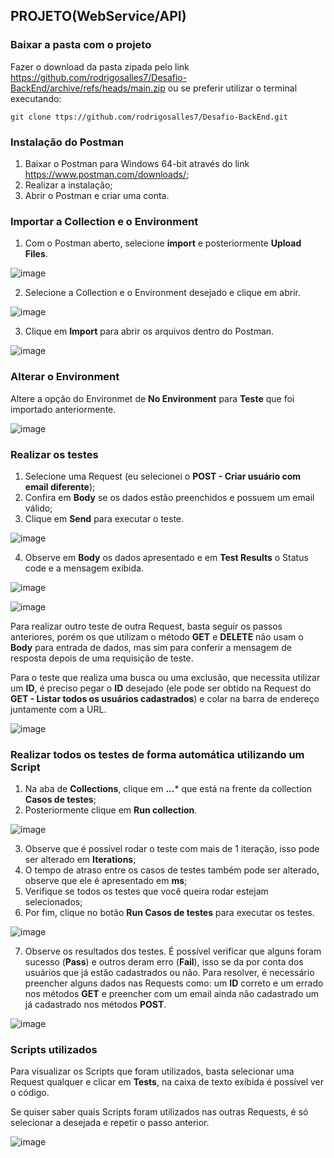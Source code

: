 ## PROJETO(WebService/API)

### Baixar a pasta com o projeto

Fazer o download da pasta zipada pelo link https://github.com/rodrigosalles7/Desafio-BackEnd/archive/refs/heads/main.zip ou se preferir utilizar o terminal executando:
```
git clone ttps://github.com/rodrigosalles7/Desafio-BackEnd.git 
```

### Instalação do Postman

1. Baixar o Postman para Windows 64-bit através do link https://www.postman.com/downloads/;
2. Realizar a instalação;
3. Abrir o Postman e criar uma conta.

### Importar a Collection e o Environment

1. Com o Postman aberto, selecione **import** e posteriormente **Upload Files**.

![image](https://user-images.githubusercontent.com/72480923/163622465-aa7a6e57-ff46-4e62-a345-0febf1e68447.png)

2. Selecione a Collection e o Environment desejado e clique em abrir.

![image](https://user-images.githubusercontent.com/72480923/163622597-19269370-09b2-4e68-b4b3-2f18a4962bb6.png)

3. Clique em **Import** para abrir os arquivos dentro do Postman.

![image](https://user-images.githubusercontent.com/72480923/163623824-c9ea0016-34e6-4a02-bce2-942c456042b5.png)

### Alterar o Environment

Altere a opção do Environmet de **No Environment** para **Teste** que foi importado anteriormente.

![image](https://user-images.githubusercontent.com/72480923/163624122-3c8901d4-7214-46d5-923e-e6ec16043de7.png)

### Realizar os testes

1. Selecione uma Request (eu selecionei o **POST - Criar usuário com email diferente**);
2. Confira em **Body** se os dados estão preenchidos e possuem um email válido;
3. Clique em **Send** para executar o teste.

![image](https://user-images.githubusercontent.com/72480923/163624490-6b860f8c-60bb-4b3b-8a6e-4b86eafbbae8.png)

4. Observe em **Body** os dados apresentado e em **Test Results** o Status code e a mensagem exibida.

![image](https://user-images.githubusercontent.com/72480923/163625229-b86b1994-f64d-4ed7-a6f4-cb667b9d117c.png)

![image](https://user-images.githubusercontent.com/72480923/163625271-8c7d56e1-91a7-4159-b04d-069b1231202b.png)

Para realizar outro teste de outra Request, basta seguir os passos anteriores, porém os que utilizam o método **GET** e **DELETE** não usam o **Body** para entrada de dados, mas sim para conferir a mensagem de resposta depois de uma requisição de teste.

Para o teste que realiza uma busca ou uma exclusão, que necessita utilizar um **ID**, é preciso pegar o **ID** desejado (ele pode ser obtido na Request do **GET - Listar todos os usuários cadastrados**) e colar na barra de endereço juntamente com a URL.

![image](https://user-images.githubusercontent.com/72480923/163626845-4d451e58-bcf4-421e-b503-4108786ffc03.png)

### Realizar todos os testes de forma automática utilizando um Script

1. Na aba de **Collections**, clique em **...*** que está na frente da collection **Casos de testes**;
2. Posteriormente clique em **Run collection**.

![image](https://user-images.githubusercontent.com/72480923/163627404-a6b439ef-05ae-4a19-b336-59918d8a138c.png)

3. Observe que é possível rodar o teste com mais de 1 iteração, isso pode ser alterado em **Iterations**;
4. O tempo de atraso entre os casos de testes também pode ser alterado, observe que ele é apresentado em **ms**;
5. Verifique se todos os testes que você queira rodar estejam selecionados;
6. Por fim, clique no botão **Run Casos de testes** para executar os testes.

![image](https://user-images.githubusercontent.com/72480923/163627907-47cb36e2-a02e-4bc5-9f37-3167915e8ee0.png)

7. Observe os resultados dos testes. É possível verificar que alguns foram sucesso (**Pass**) e outros deram erro (**Fail**), isso se da por conta dos usuários que já estão cadastrados ou não. Para resolver, é necessário preencher alguns dados nas Requests como: um **ID** correto e um errado nos métodos **GET** e preencher com um email ainda não cadastrado um já cadastrado nos métodos **POST**.

![image](https://user-images.githubusercontent.com/72480923/163628530-72cd734c-d7fa-4ca9-8aff-588a15de65be.png)

### Scripts utilizados

Para visualizar os Scripts que foram utilizados, basta selecionar uma Request qualquer e clicar em **Tests**, na caixa de texto exibida é possível ver o código.

Se quiser saber quais Scripts foram utilizados nas outras Requests, é só selecionar a desejada e repetir o passo anterior.

![image](https://user-images.githubusercontent.com/72480923/163629489-0eefc1b9-0200-4ded-aa38-cd62846955b6.png)

